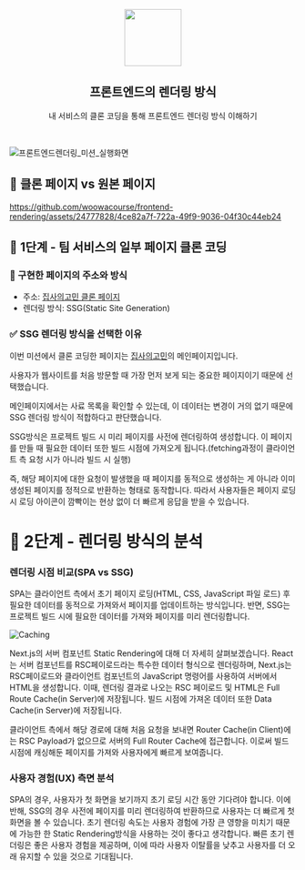 <p align="middle" >
  <img width="100px;" src="https://em-content.zobj.net/thumbs/160/apple/81/artist-palette_1f3a8.png"/>
</p>
<h2 align="middle">프론트엔드의 렌더링 방식</h2>
<p align="middle">내 서비스의 클론 코딩을 통해 프론트엔드 렌더링 방식 이해하기</p>
<br/>

![프론트엔드렌더링_미션_실행화면](https://github.com/woowacourse/frontend-rendering/assets/24777828/27946ad7-ff4e-4adc-8d7d-ff27629a4b04)

## 👀 클론 페이지 vs 원본 페이지

https://github.com/woowacourse/frontend-rendering/assets/24777828/4ce82a7f-722a-49f9-9036-04f30c44eb24

## 🎨 1단계 - 팀 서비스의 일부 페이지 클론 코딩

### 🚀 구현한 페이지의 주소와 방식

- 주소: [집사의고민 클론 페이지](https://frontend-rendering-kappa.vercel.app/)
- 렌더링 방식: SSG(Static Site Generation)

### ✅ SSG 렌더링 방식을 선택한 이유

이번 미션에서 클론 코딩한 페이지는 [집사의고민](https://zipgo.pet)의 메인페이지입니다.

사용자가 웹사이트를 처음 방문할 때 가장 먼저 보게 되는 중요한 페이지이기 때문에 선택했습니다.

메인페이지에서는 사료 목록을 확인할 수 있는데, 이 데이터는 변경이 거의 없기 때문에 SSG 렌더링 방식이 적합하다고 판단했습니다.

SSG방식은 프로젝트 빌드 시 미리 페이지를 사전에 렌더링하여 생성합니다. 이 페이지를 만들 때 필요한 데이터 또한 빌드 시점에 가져오게 됩니다.(fetching과정이 클라이언트 측 요청 시가 아니라 빌드 시 실행)

즉, 해당 페이지에 대한 요청이 발생했을 때 페이지를 동적으로 생성하는 게 아니라 이미 생성된 페이지를 정적으로 반환하는 형태로 동작합니다. 따라서 사용자들은 페이지 로딩 시 로딩 아이콘이 깜빡이는 현상 없이 더 빠르게 응답을 받을 수 있습니다.

# 🧐 2단계 - 렌더링 방식의 분석

### 렌더링 시점 비교(SPA vs SSG)

SPA는 클라이언트 측에서 초기 페이지 로딩(HTML, CSS, JavaScript 파일 로드) 후 필요한 데이터를 동적으로 가져와서 페이지를 업데이트하는 방식입니다.
반면, SSG는 프로젝트 빌드 시에 필요한 데이터를 가져와 페이지를 미리 렌더링합니다.

![Caching](https://nextjs.org/_next/image?url=%2Fdocs%2Flight%2Fcaching-overview.png&w=3840&q=75&dpl=dpl_2JVoZFRQV69MRwpAbmigV2nCkqKN)

Next.js의 서버 컴포넌트 Static Rendering에 대해 더 자세히 살펴보겠습니다.
React는 서버 컴포넌트를 RSC페이로드라는 특수한 데이터 형식으로 렌더링하며, Next.js는 RSC페이로드와 클라이언트 컴포넌트의 JavaScript 명령어를 사용하여 서버에서 HTML을 생성합니다.
이때, 렌더링 결과로 나오는 RSC 페이로드 및 HTML은 Full Route Cache(in Server)에 저장됩니다.
빌드 시점에 가져온 데이터 또한 Data Cache(in Server)에 저장됩니다.

클라이언트 측에서 해당 경로에 대해 처음 요청을 보내면 Router Cache(in Client)에는 RSC Payload가 없으므로 서버의 Full Router Cache에 접근합니다. 이로써 빌드 시점에 캐싱해둔 페이지를 가져와 사용자에게 빠르게 보여줍니다.

### 사용자 경험(UX) 측면 분석

SPA의 경우, 사용자가 첫 화면을 보기까지 초기 로딩 시간 동안 기다려야 합니다.
이에 반해, SSG의 경우 사전에 페이지를 미리 렌더링하여 반환하므로 사용자는 더 빠르게 첫 화면을 볼 수 있습니다.
초기 렌더링 속도는 사용자 경험에 가장 큰 영향을 미치기 때문에 가능한 한 Static Rendering방식을 사용하는 것이 좋다고 생각합니다.
빠른 초기 렌더링은 좋은 사용자 경험을 제공하며, 이에 따라 사용자 이탈률을 낮추고 사용자를 더 오래 유지할 수 있을 것으로 기대됩니다.
